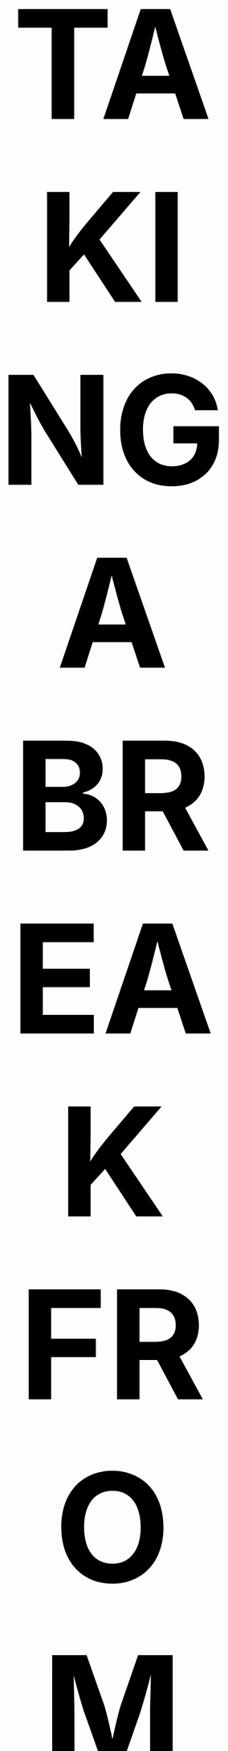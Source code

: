 

<html lang="en">
<head>
  <meta charset="utf-8">


  <meta name="description" content="The HTML5 Herald">
  <meta name="author" content="SitePoint">


</head>

<body>
 
  <h1 style="color:black; font-size:300px; text-align: center;">TAKING A BREAK FROM LINKED IN</h1>
</body>
</html>
